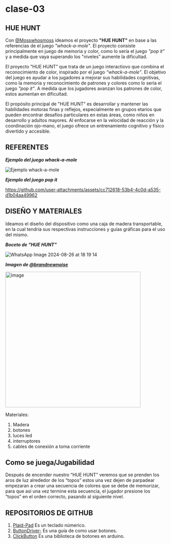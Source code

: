 # clase-03

## HUE HUNT

Con [@Mosswhosmoss](https://github.com/Mosswhosmoss/dis8637-2024-2) ideamos el proyecto __"HUE HUNT"__ en base a las referencias de el juego _"whack-a-mole"_. El proyecto consiste principalmente en juego de memoria y color, como lo sería el juego _"pop it"_ y a medida que vaya superando los "niveles” aumente la dificultad.

El proyecto ”HUE HUNT” que trata de un juego interactiovo que combina el reconocimiento de color, inspirado por el juego _“whack-a-mole”_. El objetivo del juego es ayudar a los jugadores a mejorar sus habilidades cognitivas, como la memoria y reconocimiento de patrones y colores como lo sería el juego _”pop it”_. A medida que los jugadores avanzan los patrones de color, estos aumentan en dificultad. 

El propósito principal de "HUE HUNT" es desarrollar y mantener las habilidades motoras finas y reflejos, especialmente en grupos etarios que pueden encontrar desafíos particulares en estas áreas, como niños en desarrollo y adultos mayores. Al enfocarse en la velocidad de reacción y la coordinación ojo-mano, el juego ofrece un entrenamiento cognitivo y físico divertido y accesible.

## REFERENTES

***Ejemplo del juego whack-a-mole***

![***Ejemplo whack-a-mole*** ](https://github.com/user-attachments/assets/8d9282a4-6e51-442b-aab0-7cb92988c5c2)

***Ejemplo del juego pop it***

https://github.com/user-attachments/assets/cc712618-53b4-4c0d-a535-d1b04aa49962

## DISEÑO Y MATERIALES

Ideamos el diseño del dispositivo como una caja de madera transportable, en la cual tendría sus respectivas instrucciones y guías gráficas para el uso del mismo.

***Boceto de "HUE HUNT"***

![WhatsApp Image 2024-08-26 at 18 19 14](https://github.com/user-attachments/assets/355771ff-fe9a-4ace-8f91-536e0d845066)

***Imagen de [@brandnewnoise](https://www.instagram.com/brandnewnoise)***

<img width="422" alt="image" src="https://github.com/user-attachments/assets/52393c02-7d55-47f8-8ff8-1a245522591a">

Materiales:
1. Madera
2. botones
3. luces led
4. interruptores
5. cables de conexión a toma corriente

## Como se juega/Jugabilidad 

Después de encender nuestro “HUE HUNT” veremos que se prenden los aros de luz alrededor de los “topos” estos una vez dejen de parpadear empezaran a crear una secuencia de colores que se debe de memorizar, para que así una vez termine esta secuencia, el jugador presione los “topos” en el orden correcto, pasando al siguiente nivel.

## REPOSITORIOS DE GITHUB

1. [Plaid-Pad](https://github.com/Keycapsss/Plaid-Pad) Es un teclado númerico. 
2. [ButtonDriver-](https://github.com/myles-parfeniuk/button_driver) Es una guía de como usar botones.
3. [ClickButton](https://github.com/marcobrianza/ClickButton) Es una biblioteca de botones en arduino.
